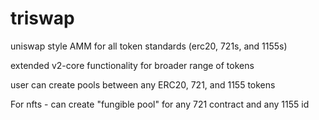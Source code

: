# triswap
uniswap style AMM for all token standards (erc20, 721s, and 1155s)

extended v2-core functionality for broader range of tokens

user can create pools between any ERC20, 721, and 1155 tokens

For nfts - can create "fungible pool" for any 721 contract and any 1155 id

